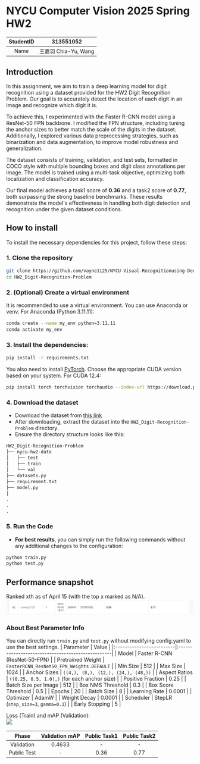 # NYCU Computer Vision 2025 Spring HW2
|StudentID|313551052|
|:-:|:-:|
|Name|王嘉羽 Chia-Yu, Wang|

## Introduction
In this assignment, we aim to train a deep learning model for digit recognition using a dataset provided for the HW2 Digit Recognition Problem. Our goal is to accurately detect the location of each digit in an image and recognize which digit it is.

To achieve this, I experimented with the Faster R-CNN model using a ResNet-50 FPN backbone. I modified the FPN structure, including tuning the anchor sizes to better match the scale of the digits in the dataset. Additionally, I explored various data preprocessing strategies, such as binarization and data augmentation, to improve model robustness and generalization.

The dataset consists of training, validation, and test sets, formatted in COCO style with multiple bounding boxes and digit class annotations per image. The model is trained using a multi-task objective, optimizing both localization and classification accuracy.

Our final model achieves a task1 score of **0.36** and a task2 score of **0.77**, both surpassing the strong baseline benchmarks. These results demonstrate the model's effectiveness in handling both digit detection and recognition under the given dataset conditions.

## How to install
To install the necessary dependencies for this project, follow these steps:

### 1. Clone the repository
```bash
git clone https://github.com/vayne1125/NYCU-Visual-Recognitionusing-Deep-Learning.git
cd HW2_Digit-Recognition-Problem
```

### 2. (Optional) Create a virtual environment
It is recommended to use a virtual environment. You can use Anaconda or venv.
For Anaconda (Python 3.11.11):
```bash
conda create --name my_env python=3.11.11
conda activate my_env
```

### 3. Install the dependencies:
```bash
pip install -r requirements.txt
```
You also need to install [PyTorch](https://pytorch.org/). Choose the appropriate CUDA version based on your system. For CUDA 12.4:
```bash
pip install torch torchvision torchaudio --index-url https://download.pytorch.org/whl/cu124
```


### 4. Download the dataset
- Download the dataset from [this link](https://drive.google.com/file/d/13JXJ_hIdcloC63sS-vF3wFQLsUP1sMz5/view)
- After downloading, extract the dataset into the `HW2_Digit-Recognition-Problem` directory.
- Ensure the directory structure looks like this:
```
HW2_Digit-Recognition-Problem
├── nycu-hw2-data
│   ├── test
│   ├── train
│   └── val
├── datasets.py
├── requirement.txt
├── model.py
│   
.
.
.
```
### 5. Run the Code
- **For best results**, you can simply run the following commands without any additional changes to the configuration:
```bash
python train.py
python test.py
```

## Performance snapshot
Ranked xth as of April 15 (with the top x marked as N/A).
<img src="./assets/snapshot.png">

### About Best Parameter Info
You can directly run `train.py` and `test.py` without modifying config.yaml to use the best settings.
| Parameter                | Value                                             |
|:-------------------------|:--------------------------------------------------|
| Model                    | Faster R-CNN (ResNet-50-FPN)                      |
| Pretrained Weight         | `FasterRCNN_ResNet50_FPN_Weights.DEFAULT`         |
| Min Size                 | 512                                                |
| Max Size                 | 1024                                               |
| Anchor Sizes             | `((4,), (8,), (12,), (24,), (48,))`               |
| Aspect Ratios            | `((0.25, 0.5, 1.0),)` (for each anchor size)         |
| Positive Fraction        | 0.25                                              |
| Batch Size per Image     | 512                                                |
| Box NMS Threshold        | 0.3                                               |
| Box Score Threshold      | 0.5                                               |
| Epochs                   | 20                                                 |
| Batch Size               | 8                                                  |
| Learning Rate            | 0.0001                                            |
| Optimizer                | AdamW                                              |
| Weight Decay             | 0.0001                                            |
| Scheduler                | StepLR (`step_size=3`, `gamma=0.1`)               |
| Early Stopping           | 5                                                  |

Loss (Train) and mAP (Validation):<br>
<img src="./assets/loss.jpg">


| Phase            | Validation mAP | Public Task1 | Public Task2 |
|:----------------:|:--------------:|:------------:|:------------:|
| Validation      | 0.4633           | -            | -            |
| Public Test     | -              | 0.36         | 0.77         |
